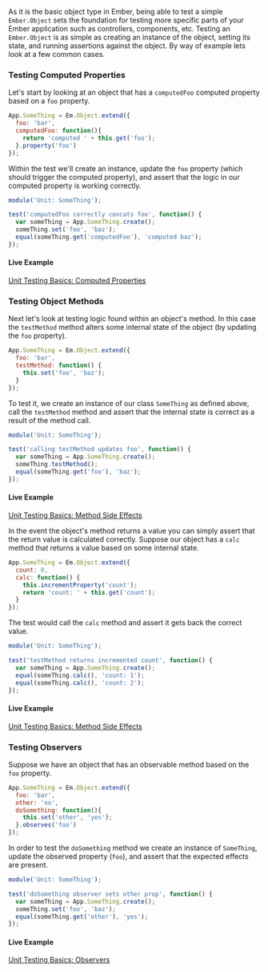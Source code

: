 As it is the basic object type in Ember, being able to test a simple
`Ember.Object` sets the foundation for testing more specific parts of your
Ember application such as controllers, components, etc. Testing an `Ember.Object`
is as simple as creating an instance of the object, setting its state, and
running assertions against the object. By way of example lets look at a few
common cases.

### Testing Computed Properties

Let's start by looking at an object that has a `computedFoo` computed property
based on a `foo` property.

```javascript
App.SomeThing = Em.Object.extend({
  foo: 'bar',
  computedFoo: function(){
    return 'computed ' + this.get('foo');
  }.property('foo')
});
```

Within the test we'll create an instance, update the `foo` property (which
should trigger the computed property), and assert that the logic in our
computed property is working correctly.

```javascript
module('Unit: SomeThing');

test('computedFoo correctly concats foo', function() {
  var someThing = App.SomeThing.create();
  someThing.set('foo', 'baz');
  equal(someThing.get('computedFoo'), 'computed baz');
});
```

#### Live Example

<a class="jsbin-embed" href="http://jsbin.com/holux/11/embed?output">Unit Testing Basics: Computed Properties</a>
<script src="http://jsbin.com/holux/11/"></script>

### Testing Object Methods

Next let's look at testing logic found within an object's method. In this case
the `testMethod` method alters some internal state of the object (by updating
the `foo` property).

```javascript
App.SomeThing = Em.Object.extend({
  foo: 'bar',
  testMethod: function() {
    this.set('foo', 'baz');
  }
});
```

To test it, we create an instance of our class `SomeThing` as defined above, call the `testMethod` method
and assert that the internal state is correct as a result of the method call.

```javascript
module('Unit: SomeThing');

test('calling testMethod updates foo', function() {
  var someThing = App.SomeThing.create();
  someThing.testMethod();
  equal(someThing.get('foo'), 'baz');
});
```

#### Live Example

<a class="jsbin-embed" href="http://jsbin.com/holux/3/embed?output">Unit Testing Basics: Method Side Effects</a>
<script src="http://jsbin.com/holux/3"></script>

In the event the object's method returns a value you can simply assert that the
return value is calculated correctly. Suppose our object has a `calc` method
that returns a value based on some internal state.

```javascript
App.SomeThing = Em.Object.extend({
  count: 0,
  calc: function() {
    this.incrementProperty('count');
    return 'count: ' + this.get('count');
  }
});
```

The test would call the `calc` method and assert it gets back the correct value.

```javascript
module('Unit: SomeThing');

test('testMethod returns incremented count', function() {
  var someThing = App.SomeThing.create();
  equal(someThing.calc(), 'count: 1');
  equal(someThing.calc(), 'count: 2');
});
```

#### Live Example

<a class="jsbin-embed" href="http://jsbin.com/holux/10/embed?output">Unit Testing Basics: Method Side Effects</a>
<script src="http://jsbin.com/holux/10"></script>

### Testing Observers

Suppose we have an object that has an observable method based on the `foo`
property.

```javascript
App.SomeThing = Em.Object.extend({
  foo: 'bar',
  other: 'no',
  doSomething: function(){
    this.set('other', 'yes');
  }.observes('foo')
});
```

In order to test the `doSomething` method we create an instance of `SomeThing`,
update the observed property (`foo`), and assert that the expected effects are present.

```javascript
module('Unit: SomeThing');

test('doSomething observer sets other prop', function() {
  var someThing = App.SomeThing.create();
  someThing.set('foo', 'baz');
  equal(someThing.get('other'), 'yes');
});
```

#### Live Example

<a class="jsbin-embed" href="http://jsbin.com/holux/9/embed?output">Unit Testing Basics: Observers</a>
<script src="http://jsbin.com/holux/9"></script>
